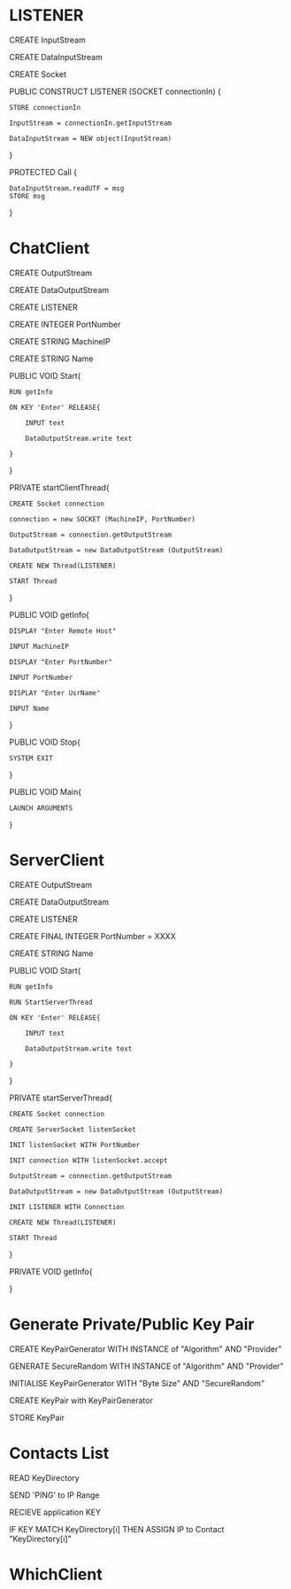 # LISTENER

CREATE InputStream

CREATE DataInputStream

CREATE Socket

PUBLIC CONSTRUCT LISTENER (SOCKET connectionIn)
{
	
	STORE connectionIn
	
	InputStream = connectionIn.getInputStream
	
	DataInputStream = NEW object(InputStream)
}

PROTECTED Call
{

	DataInputStream.readUTF = msg
	STORE msg
}

# ChatClient

CREATE OutputStream

CREATE DataOutputStream

CREATE LISTENER

CREATE INTEGER PortNumber

CREATE STRING MachineIP

CREATE STRING Name

PUBLIC VOID Start{

	RUN getInfo

	ON KEY 'Enter' RELEASE{
		
		INPUT text
		
		DataOutputStream.write text
		
	}

}
	
PRIVATE startClientThread{
	
	CREATE Socket connection 

	connection = new SOCKET (MachineIP, PortNumber)
	
	OutputStream = connection.getOutputStream
	
	DataOutputStream = new DataOutputStream (OutputStream)
	
	CREATE NEW Thread(LISTENER)
	
	START Thread

}

PUBLIC VOID getInfo{
	
	DISPLAY "Enter Remote Host"
	
	INPUT MachineIP
	
	DISPLAY "Enter PortNumber"
	
	INPUT PortNumber
	
	DISPLAY "Enter UsrName"
	
	INPUT Name
	
}

PUBLIC VOID Stop{

	SYSTEM EXIT
	
}

PUBLIC VOID Main{

	LAUNCH ARGUMENTS
	
}

# ServerClient

CREATE OutputStream

CREATE DataOutputStream

CREATE LISTENER

CREATE FINAL INTEGER PortNumber = XXXX

CREATE STRING Name

PUBLIC VOID Start{

	RUN getInfo
	
	RUN StartServerThread

	ON KEY 'Enter' RELEASE{
		
		INPUT text
		
		DataOutputStream.write text
		
	}

}

PRIVATE startServerThread{
	
	CREATE Socket connection 
	
	CREATE ServerSocket listenSocket
	
	INIT listenSocket WITH PortNumber
	
	INIT connection WITH listenSocket.accept
	
	OutputStream = connection.getOutputStream
	
	DataOutputStream = new DataOutputStream (OutputStream)
	
	INIT LISTENER WITH Connection
	
	CREATE NEW Thread(LISTENER)
	
	START Thread

}

PRIVATE VOID getInfo{

}

# Generate Private/Public Key Pair

CREATE KeyPairGenerator WITH INSTANCE of "Algorithm" AND "Provider"

GENERATE SecureRandom WITH INSTANCE of "Algorithm" AND "Provider"

INITIALISE KeyPairGenerator WITH "Byte Size" AND "SecureRandom"

CREATE KeyPair with KeyPairGenerator

STORE KeyPair

# Contacts List 

READ KeyDirectory

SEND 'PING' to IP Range

RECIEVE application KEY

IF KEY MATCH KeyDirectory[i] THEN ASSIGN IP to Contact "KeyDirectory[i]"

# WhichClient
